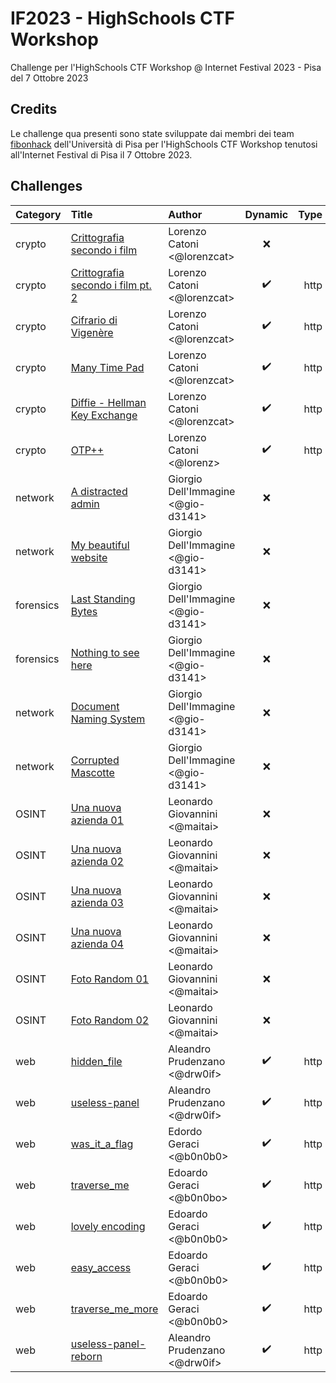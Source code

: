 # IF2023 - HighSchools CTF Workshop

Challenge per l'HighSchools CTF Workshop @ Internet Festival 2023 - Pisa del 7 Ottobre 2023

## Credits

Le challenge qua presenti sono state sviluppate dai membri dei team [fibonhack](https://fibonhack.it/) dell'Università di Pisa per l'HighSchools CTF Workshop tenutosi all'Internet Festival di Pisa il 7 Ottobre 2023.

## Challenges

| Category  | Title                                         | Author                             |      Dynamic       | Type |                                                    Url | Port |
| :-------- | :-------------------------------------------- | :--------------------------------- | :----------------: | ---: | -----------------------------------------------------: | :--: |
| crypto    | [Crittografia secondo i film](crypto01)       | Lorenzo Catoni <@lorenzcat>        |        :x:         |      |                                                        |      |
| crypto    | [Crittografia secondo i film pt. 2](crypto02) | Lorenzo Catoni <@lorenzcat>        | :heavy_check_mark: | http |          crypto-film.challs.if2023.cyberhighschools.it |  80  |
| crypto    | [Cifrario di Vigenère](crypto03)              | Lorenzo Catoni <@lorenzcat>        | :heavy_check_mark: | http |             vigenere.challs.if2023.cyberhighschools.it |  80  |
| crypto    | [Many Time Pad](crypto04)                     | Lorenzo Catoni <@lorenzcat>        | :heavy_check_mark: | http |                  mtp.challs.if2023.cyberhighschools.it |  80  |
| crypto    | [Diffie - Hellman Key Exchange](crypto05)     | Lorenzo Catoni <@lorenzcat>        | :heavy_check_mark: | http |                 dhke.challs.if2023.cyberhighschools.it |  80  |
| crypto    | [OTP++](crypto06)                             | Lorenzo Catoni <@lorenz>           | :heavy_check_mark: | http |               otp-pp.challs.if2023.cyberhighschools.it |  80  |
| network   | [A distracted admin](network01)               | Giorgio Dell'Immagine <@gio-d3141> |        :x:         |      |                                                        |      |
| network   | [My beautiful website](network02)             | Giorgio Dell'Immagine <@gio-d3141> |        :x:         |      |                                                        |      |
| forensics | [Last Standing Bytes](network03)              | Giorgio Dell'Immagine <@gio-d3141> |        :x:         |      |                                                        |      |
| forensics | [Nothing to see here](network04)              | Giorgio Dell'Immagine <@gio-d3141> |        :x:         |      |                                                        |      |
| network   | [Document Naming System](network05)           | Giorgio Dell'Immagine <@gio-d3141> |        :x:         |      |                                                        |      |
| network   | [Corrupted Mascotte](network06)               | Giorgio Dell'Immagine <@gio-d3141> |        :x:         |      |                                                        |      |
| OSINT     | [Una nuova azienda 01](osint01)               | Leonardo Giovannini <@maitai>      |        :x:         |      |                                                        |      |
| OSINT     | [Una nuova azienda 02](osint02)               | Leonardo Giovannini <@maitai>      |        :x:         |      |                                                        |      |
| OSINT     | [Una nuova azienda 03](osint03)               | Leonardo Giovannini <@maitai>      |        :x:         |      |                                                        |      |
| OSINT     | [Una nuova azienda 04](osint04)               | Leonardo Giovannini <@maitai>      |        :x:         |      |                                                        |      |
| OSINT     | [Foto Random 01](osint05)                     | Leonardo Giovannini <@maitai>      |        :x:         |      |                                                        |      |
| OSINT     | [Foto Random 02](osint06)                     | Leonardo Giovannini <@maitai>      |        :x:         |      |                                                        |      |
| web       | [hidden_file](web01)                          | Aleandro Prudenzano <@drw0if>      | :heavy_check_mark: | http |          hidden-file.challs.if2023.cyberhighschools.it |  80  |
| web       | [useless-panel](web02)                        | Aleandro Prudenzano <@drw0if>      | :heavy_check_mark: | http |        useless-panel.challs.if2023.cyberhighschools.it |  80  |
| web       | [was_it_a_flag](web03)                        | Edordo Geraci <@b0n0b0>            | :heavy_check_mark: | http |        was-it-a-flag.challs.if2023.cyberhighschools.it |  80  |
| web       | [traverse_me](web04)                          | Edoardo Geraci <@b0n0bo>           | :heavy_check_mark: | http |             traverse.challs.if2023.cyberhighschools.it |  80  |
| web       | [lovely encoding](web05)                      | Edoardo Geraci <@b0n0b0>           | :heavy_check_mark: | http |           js-awesome.challs.if2023.cyberhighschools.it |  80  |
| web       | [easy_access](web06)                          | Edoardo Geraci <@b0n0b0>           | :heavy_check_mark: | http |          easy-access.challs.if2023.cyberhighschools.it |  80  |
| web       | [traverse_me_more](web07)                     | Edoardo Geraci <@b0n0b0>           | :heavy_check_mark: | http |        traverse-more.challs.if2023.cyberhighschools.it |  80  |
| web       | [useless-panel-reborn](web08)                 | Aleandro Prudenzano <@drw0if>      | :heavy_check_mark: | http | useless-panel-reborn.challs.if2023.cyberhighschools.it |  80  |
